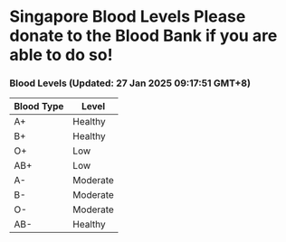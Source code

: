Singapore Blood Levels
 Please donate to the Blood Bank if you are able to do so!
================================================================================================================================

### Blood Levels (Updated: 27 Jan 2025 09:17:51 GMT+8)
| Blood Type | Level     |
|------------|-----------|
| A+     | Healthy |
| B+     | Healthy |
| O+     | Low |
| AB+     | Low |
| A-     | Moderate |
| B-     | Moderate |
| O-     | Moderate |
| AB-     | Healthy |
